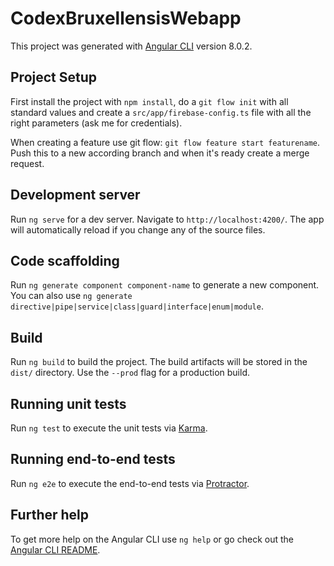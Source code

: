 # CodexBruxellensisWebapp

This project was generated with [Angular CLI](https://github.com/angular/angular-cli) version 8.0.2.

## Project Setup

First install the project with `npm install`, do a `git flow init` with all standard values and create a `src/app/firebase-config.ts` file with all the right parameters (ask me for credentials).

When creating a feature use git flow: `git flow feature start featurename`.
Push this to a new according branch and when it's ready create a merge request.

## Development server

Run `ng serve` for a dev server. Navigate to `http://localhost:4200/`. The app will automatically reload if you change any of the source files.

## Code scaffolding

Run `ng generate component component-name` to generate a new component. You can also use `ng generate directive|pipe|service|class|guard|interface|enum|module`.

## Build

Run `ng build` to build the project. The build artifacts will be stored in the `dist/` directory. Use the `--prod` flag for a production build.

## Running unit tests

Run `ng test` to execute the unit tests via [Karma](https://karma-runner.github.io).

## Running end-to-end tests

Run `ng e2e` to execute the end-to-end tests via [Protractor](http://www.protractortest.org/).

## Further help

To get more help on the Angular CLI use `ng help` or go check out the [Angular CLI README](https://github.com/angular/angular-cli/blob/master/README.md).
